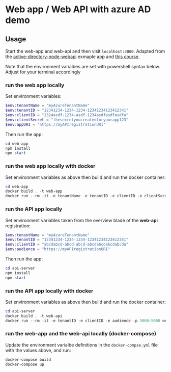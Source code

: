 # Web app / Web API with azure AD demo

## Usage
 
Start the web-app and web-api and then visit `localhost:3000`. Adapted from
the
[active-directory-node-webapi](https://github.com/Azure-Samples/active-directory-node-webapi)
exmaple app and [this
course](https://app.pluralsight.com/library/courses/microsoft-azure-nodejs-secure-services-applications-update/table-of-contents).

Note that the environment varialbes are set with powershell syntax below.  Adjust for your terminal accordingly

### run the web app locally

Set environment variables:

```ps1
$env:tenantName = "myAzureTenantName"
$env:tenantID = "12341234-1234-1234-12341234123412341"
$env:clientID = "1324asdf-1234-asdf-1234asdfasdfasdfa"
$env:clientSecret = "thesecretyoucreatedforyourapp123"
$env:appURI = "https://myAPIregistrationURI"
```

Then run the app:

```ps1
cd web-app
npm install
npm start
```

### run the web app locally with docker

Set environment variables as above then build and run the docker container:

```ps1
cd web-app
docker build . -t web-app
docker run --rm -it -e tenantName -e tenantID -e clientID -e clientSecret -e appURI -p 3000:3000 web-app
```

### run the API app locally

Set environment variables taken from the overview blade of the **web-api** registration:

```ps1
$env:tenantName = "myAzureTenantName"
$env:tenantID = "12341234-1234-1234-12341234123412341"
$env:clientID = "abcdabcd-abcd-abcd-abcdabcdabcdabcda"
$env:audience = "https://myAPIregistrationURI"
```

Then run the app:

```ps1
cd api-server
npm install
npm start
```

### run the API app locally with docker

Set environment variables as above then build and run the docker container:

```ps1
cd api-server
docker build . -t web-api
docker run --rm -it -e tenantID -e clientID -e audience -p 5000:5000 web-api
```

### run the web-app and the web-api locally (docker-compose)

Update the environment varialbe definitions in the `docker-compse.yml` file with the values above, and run:

```ps1
docker-compose build
docker-compose up
```
